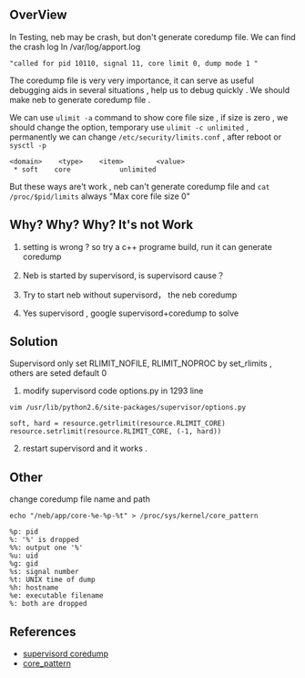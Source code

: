 ## OverView
In Testing, neb may be crash, but don't generate coredump file.  We can find the crash log  In /var/log/apport.log

```
"called for pid 10110, signal 11, core limit 0, dump mode 1 "
```
The coredump file is very very importance,  it  can serve as useful debugging aids in several situations , help us to debug quickly . We should make neb to generate coredump file .
 
We can use  `ulimit -a` command to show core file size , if size is zero , we should change the option, temporary use `ulimit -c unlimited` , permanently we can change `/etc/security/limits.conf`  , after reboot or `sysctl -p`

```
<domain>    <type>    <item>        <value>
 * soft    core            unlimited
```

But  these ways are't work , neb can't generate coredump file and `cat /proc/$pid/limits` always "Max core file size  0"

## Why? Why? Why?  It's not Work

1. setting is wrong ? so try a c++ programe build, run it can generate coredump 

2. Neb is started by supervisord,  is supervisord cause？
3. Try to start neb without supervisord， the neb coredump  
4. Yes supervisord , google supervisord+coredump to solve 

## Solution

Supervisord only set RLIMIT_NOFILE, RLIMIT_NOPROC by set_rlimits , others are seted default 0 
  1. modify supervisord code options.py in 1293 line 
```
vim /usr/lib/python2.6/site-packages/supervisor/options.py

soft, hard = resource.getrlimit(resource.RLIMIT_CORE)
resource.setrlimit(resource.RLIMIT_CORE, (-1, hard))
```
  2. restart supervisord and it works .

## Other 
change coredump file  name and path

```
echo "/neb/app/core-%e-%p-%t" > /proc/sys/kernel/core_pattern

%p: pid
%: '%' is dropped
%%: output one '%'
%u: uid
%g: gid
%s: signal number
%t: UNIX time of dump
%h: hostname
%e: executable filename
%: both are dropped
```
## References

* [supervisord coredump](https://www.jianshu.com/p/f5920842b27b)
* [core_pattern](https://sigquit.wordpress.com/tag/core_pattern/)
